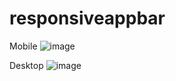 # responsiveappbar

Mobile
![image](https://user-images.githubusercontent.com/29985416/144976475-2f59eaac-439e-4d6b-bd57-9ddf67442588.png)

Desktop
![image](https://user-images.githubusercontent.com/29985416/144976501-6f66a567-4390-4155-8b20-7c054a201e1a.png)
